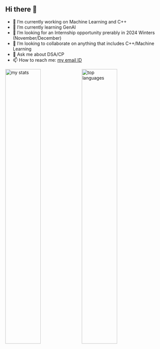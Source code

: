 ## Hi there 👋


- 🔭 I’m currently working on Machine Learning and C++
- 🌱 I’m currently learning GenAI
- 👯 I’m looking for an Internship opportunity prerably in 2024 Winters (November/December)
- 🤔 I’m looking to collaborate on anything that includes C++/Machine Learning 
- 💬 Ask me about DSA/CP
- 📫 How to reach me: <a href="mail2sakshi.jambhulkar@gmail.com">my email ID</a>




<img alt="my stats" align="left" width="47%" src="https://github-readme-stats.vercel.app/api?username=SakshiJ11"/>
<img alt="top languages" align="left" width="47%" src="https://github-readme-stats.vercel.app/api/top-langs/?username=SakshiJ11&layout=compact"/>
